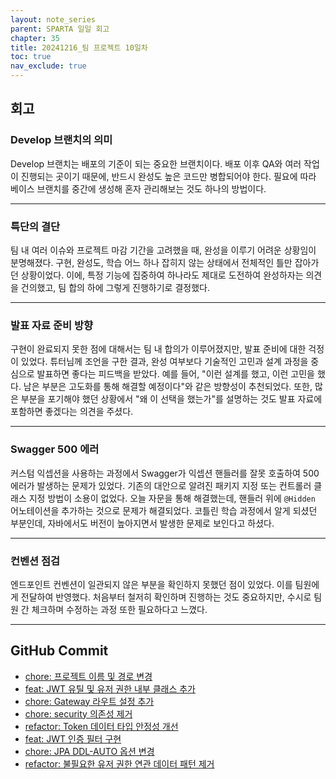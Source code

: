 ```yaml
---
layout: note_series
parent: SPARTA 일일 회고
chapter: 35
title: 20241216_팀 프로젝트 10일차
toc: true
nav_exclude: true
---
```


## 회고
### Develop 브랜치의 의미
Develop 브랜치는 배포의 기준이 되는 중요한 브랜치이다. 
배포 이후 QA와 여러 작업이 진행되는 곳이기 때문에, 
반드시 완성도 높은 코드만 병합되어야 한다. 
필요에 따라 베이스 브랜치를 중간에 생성해 혼자 관리해보는 것도 하나의 방법이다.

---

### 특단의 결단
팀 내 여러 이슈와 프로젝트 마감 기간을 고려했을 때, 완성을 이루기 어려운 상황임이 분명해졌다.
구현, 완성도, 학습 어느 하나 잡히지 않는 상태에서 전체적인 틀만 잡아가던 상황이었다. 
이에, 특정 기능에 집중하여 하나라도 제대로 도전하여 완성하자는 의견을 건의했고, 
팀 합의 하에 그렇게 진행하기로 결정했다.

---

### 발표 자료 준비 방향
구현이 완료되지 못한 점에 대해서는 팀 내 합의가 이루어졌지만, 발표 준비에 대한 걱정이 있었다. 
튜터님께 조언을 구한 결과, 완성 여부보다 기술적인 고민과 설계 과정을 중심으로 발표하면 좋다는 피드백을 받았다. 
예를 들어, "이런 설계를 했고, 이런 고민을 했다. 남은 부분은 고도화를 통해 해결할 예정이다"와 같은 방향성이 추천되었다.
또한, 많은 부분을 포기해야 했던 상황에서 "왜 이 선택을 했는가"를 설명하는 것도 
발표 자료에 포함하면 좋겠다는 의견을 주셨다.

---

### Swagger 500 에러
커스텀 익셉션을 사용하는 과정에서 Swagger가 익셉션 핸들러를 잘못 호출하여 500 에러가 발생하는 문제가 있었다. 
기존의 대안으로 알려진 패키지 지정 또는 컨트롤러 클래스 지정 방법이 소용이 없었다. 
오늘 자문을 통해 해결했는데, 핸들러 위에 `@Hidden` 어노테이션을 추가하는 것으로 문제가 해결되었다. 
코틀린 학습 과정에서 알게 되셨던 부분인데, 자바에서도 버전이 높아지면서 발생한 문제로 보인다고 하셨다.

---

### 컨벤션 점검
엔드포인트 컨벤션이 일관되지 않은 부분을 확인하지 못했던 점이 있었다. 
이를 팀원에게 전달하여 반영했다. 처음부터 철저히 확인하며 진행하는 것도 중요하지만, 
수시로 팀원 간 체크하며 수정하는 과정 또한 필요하다고 느꼈다.

---

## GitHub Commit
- [chore: 프로젝트 이름 및 경로 변경](https://github.com/jv-cc/FlowMesh/pull/63/commits/898a649692a17db5f0e44be16640777228da4358)
- [feat: JWT 유틸 및 유저 권한 내부 클래스 추가](https://github.com/jv-cc/FlowMesh/pull/63/commits/823e0f3b9526f621cb18cd3b8cd9536576297c9e)
- [chore: Gateway 라우트 설정 추가](https://github.com/jv-cc/FlowMesh/pull/63/commits/f4a4140047e6493e94d96e16d554fb2028e79aa7)
- [chore: security 의존성 제거](https://github.com/jv-cc/FlowMesh/pull/63/commits/5108c5d9887d702476fa6cda082b55d31eec4951)
- [refactor: Token 데이터 타입 안정성 개선](https://github.com/jv-cc/FlowMesh/pull/63/commits/7379758c38a8fa8e84b4e6b1682ace7338658fe8)
- [feat: JWT 인증 필터 구현](https://github.com/jv-cc/FlowMesh/pull/63/commits/0f68964cbc0417c85a8478fda83d25354a7e7c0a)
- [chore: JPA DDL-AUTO 옵션 변경](https://github.com/jv-cc/FlowMesh/pull/63/commits/b9f4e23d9fdc6db32a9786c7b8b496856a6efea3)
- [refactor: 불필요한 유저 권한 연관 데이터 패턴 제거](https://github.com/jv-cc/FlowMesh/pull/63/commits/9f4104b55d4cbdb219791e63d025c0db974004d4)